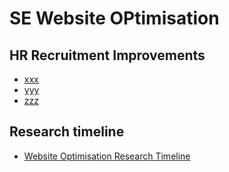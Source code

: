 # SE Website OPtimisation

## HR Recruitment Improvements

- [xxx](zzz)
- [yyy](zzz)
- [zzz](zzz)


## Research timeline
- [Website Optimisation Research Timeline](#)

